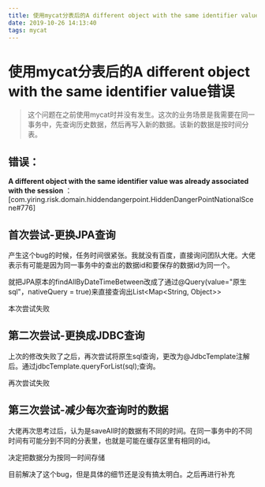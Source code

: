 ```yaml
---
title: 使用mycat分表后的A different object with the same identifier value错误
date: 2019-10-26 14:13:40
tags: mycat
---
```

# 使用mycat分表后的A different object with the same identifier value错误
> 这个问题在之前使用mycat时并没有发生。这次的业务场景是我需要在同一事务中，先查询历史数据，然后再写入新的数据。该新的数据是按时间分表。

<!--more-->


## 错误：
**A different object with the same identifier value was already associated with the session** ：[com.yiring.risk.domain.hiddendangerpoint.HiddenDangerPointNationalScene#776]

## 首次尝试-更换JPA查询
产生这个bug的时候，任务时间很紧张。我就没有百度，直接询问团队大佬。大佬表示有可能是因为同一事务中的查出的数据id和要保存的数据id为同一个。

就把JPA原本的findAllByDateTimeBetween改成了通过@Query(value="原生sql"，nativeQuery = true)来直接查询出List<Map<String, Object>> 

本次尝试失败

## 第二次尝试-更换成JDBC查询
上次的修改失败了之后，再次尝试将原生sql查询，更改为@JdbcTemplate注解后。通过jdbcTemplate.queryForList(sql);查询。

再次尝试失败

## 第三次尝试-减少每次查询时的数据
大佬再次思考过后，认为是saveAll时的数据有不同的时间。在同一事务中的不同时间有可能分到不同的分表里，也就是可能在缓存区里有相同的id。

决定把数据分为按同一时间存储

目前解决了这个bug，但是具体的细节还是没有搞太明白。之后再进行补充